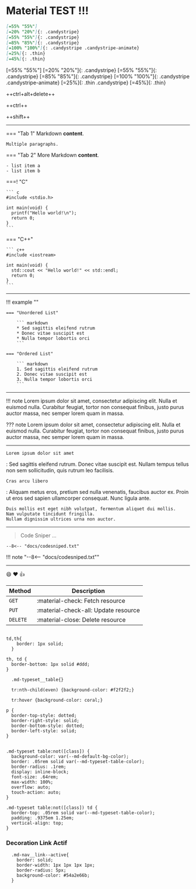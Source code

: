 
# Material TEST !!!

```markdown
[=55% "55%"]
[=20% "20%"]{: .candystripe}
[=55% "55%"]{: .candystripe}
[=85% "85%"]{: .candystripe}
[=100% "100%"]{: .candystripe .candystripe-animate}
[=25%]{: .thin}
[=45%]{: .thin}
```


[=55% "55%"]
[=20% "20%"]{: .candystripe}
[=55% "55%"]{: .candystripe}
[=85% "85%"]{: .candystripe}
[=100% "100%"]{: .candystripe .candystripe-animate}
[=25%]{: .thin .candystripe}
[=45%]{: .thin}

++ctrl+alt+delete++

++ctrl++

++shift++

----

=== "Tab 1"
    Markdown **content**.

    Multiple paragraphs.

=== "Tab 2"
    More Markdown **content**.

    - list item a
    - list item b

===! "C"

    ``` c
    #include <stdio.h>

    int main(void) {
      printf("Hello world!\n");
      return 0;
    }
    ```

=== "C++"

    ``` c++
    #include <iostream>

    int main(void) {
      std::cout << "Hello world!" << std::endl;
      return 0;
    }
    ```
----

!!! example ""

    === "Unordered List"

        ``` markdown
        * Sed sagittis eleifend rutrum
        * Donec vitae suscipit est
        * Nulla tempor lobortis orci
        ```

    === "Ordered List"

        ``` markdown
        1. Sed sagittis eleifend rutrum
        2. Donec vitae suscipit est
        3. Nulla tempor lobortis orci
        ```
----


!!! note
    Lorem ipsum dolor sit amet, consectetur adipiscing elit. Nulla et euismod
    nulla. Curabitur feugiat, tortor non consequat finibus, justo purus auctor
    massa, nec semper lorem quam in massa.

??? note
    Lorem ipsum dolor sit amet, consectetur adipiscing elit. Nulla et euismod
    nulla. Curabitur feugiat, tortor non consequat finibus, justo purus auctor
    massa, nec semper lorem quam in massa.

----

`Lorem ipsum dolor sit amet`

:   Sed sagittis eleifend rutrum. Donec vitae suscipit est. Nullam tempus
    tellus non sem sollicitudin, quis rutrum leo facilisis.

`Cras arcu libero`

:   Aliquam metus eros, pretium sed nulla venenatis, faucibus auctor ex. Proin
    ut eros sed sapien ullamcorper consequat. Nunc ligula ante.

    Duis mollis est eget nibh volutpat, fermentum aliquet dui mollis.
    Nam vulputate tincidunt fringilla.
    Nullam dignissim ultrices urna non auctor.

-----

> Code Sniper ...

``` title="Code To Be Sniped"
--8<-- "docs/codesniped.txt"
```

!!! note
    "--8<-- "docs/codesniped.txt""

----

:smile: :heart: :thumbsup:

| Method      | Description                          |
| ----------- | ------------------------------------ |
| `GET`       | :material-check:     Fetch resource  |
| `PUT`       | :material-check-all: Update resource |
| `DELETE`    | :material-close:     Delete resource |

```text

td,th{
    border: 1px solid;
  }

th, td {
  border-bottom: 1px solid #ddd;
}

  .md-typeset__table{}

  tr:nth-child(even) {background-color: #f2f2f2;}

  tr:hover {background-color: coral;}

p {
  border-top-style: dotted;
  border-right-style: solid;
  border-bottom-style: dotted;
  border-left-style: solid;
}


.md-typeset table:not([class]) {
  background-color: var(--md-default-bg-color);
  border: .05rem solid var(--md-typeset-table-color);
  border-radius: .1rem;
  display: inline-block;
  font-size: .64rem;
  max-width: 100%;
  overflow: auto;
  touch-action: auto;
}

.md-typeset table:not([class]) td {
  border-top: .05rem solid var(--md-typeset-table-color);
  padding: .9375em 1.25em;
  vertical-align: top;
}

  ```

### Decoration Link Actif

```
  .md-nav__link--active{
    border: solid;
    border-width: 1px 1px 1px 1px;
    border-radius: 5px;
    background-color: #54a2e66b;
  }
```